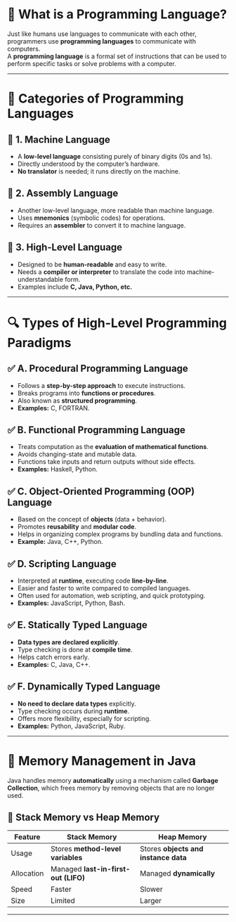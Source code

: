 # 🧠 What is a Programming Language?

Just like humans use languages to communicate with each other, programmers use **programming languages** to communicate with computers.  
A **programming language** is a formal set of instructions that can be used to perform specific tasks or solve problems with a computer.

---

# 🧾 Categories of Programming Languages

## 🔹 1. Machine Language
- A **low-level language** consisting purely of binary digits (0s and 1s).
- Directly understood by the computer’s hardware.
- **No translator** is needed; it runs directly on the machine.

## 🔹 2. Assembly Language
- Another low-level language, more readable than machine language.
- Uses **mnemonics** (symbolic codes) for operations.
- Requires an **assembler** to convert it to machine language.

## 🔹 3. High-Level Language
- Designed to be **human-readable** and easy to write.
- Needs a **compiler or interpreter** to translate the code into machine-understandable form.
- Examples include **C, Java, Python, etc.**

---

# 🔍 Types of High-Level Programming Paradigms

## ✅ A. Procedural Programming Language
- Follows a **step-by-step approach** to execute instructions.
- Breaks programs into **functions or procedures**.
- Also known as **structured programming**.
- **Examples:** C, FORTRAN.

## ✅ B. Functional Programming Language
- Treats computation as the **evaluation of mathematical functions**.
- Avoids changing-state and mutable data.
- Functions take inputs and return outputs without side effects.
- **Examples:** Haskell, Python.

## ✅ C. Object-Oriented Programming (OOP) Language
- Based on the concept of **objects** (data + behavior).
- Promotes **reusability** and **modular code**.
- Helps in organizing complex programs by bundling data and functions.
- **Example:** Java, C++, Python.

## ✅ D. Scripting Language
- Interpreted at **runtime**, executing code **line-by-line**.
- Easier and faster to write compared to compiled languages.
- Often used for automation, web scripting, and quick prototyping.
- **Examples:** JavaScript, Python, Bash.

## ✅ E. Statically Typed Language
- **Data types are declared explicitly**.
- Type checking is done at **compile time**.
- Helps catch errors early.
- **Examples:** C, Java, C++.

## ✅ F. Dynamically Typed Language
- **No need to declare data types** explicitly.
- Type checking occurs during **runtime**.
- Offers more flexibility, especially for scripting.
- **Examples:** Python, JavaScript, Ruby.

---

# 💾 Memory Management in Java

Java handles memory **automatically** using a mechanism called **Garbage Collection**, which frees memory by removing objects that are no longer used.

## 🔸 Stack Memory vs Heap Memory

| Feature         | Stack Memory                          | Heap Memory                          |
|---------------- |---------------------------------------|--------------------------------------|
| Usage           | Stores **method-level variables**     | Stores **objects and instance data** |
| Allocation      | Managed **last-in-first-out (LIFO)**  | Managed **dynamically**              |
| Speed           | Faster                                | Slower                               |
| Size            | Limited                               | Larger                               |

---

